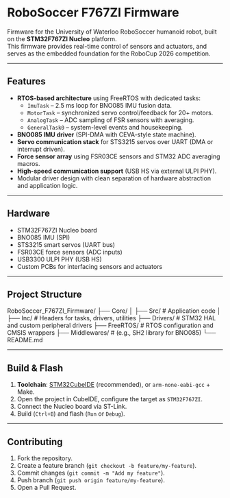 # RoboSoccer F767ZI Firmware

Firmware for the University of Waterloo RoboSoccer humanoid robot, built on the **STM32F767ZI Nucleo** platform.  
This firmware provides real-time control of sensors and actuators, and serves as the embedded foundation for the RoboCup 2026 competition.

---

## Features

- **RTOS-based architecture** using FreeRTOS with dedicated tasks:
  - `ImuTask` – 2.5 ms loop for BNO085 IMU fusion data.
  - `MotorTask` – synchronized servo control/feedback for 20+ motors.
  - `AnalogTask` – ADC sampling of FSR sensors with averaging.
  - `GeneralTask0` – system-level events and housekeeping.
- **BNO085 IMU driver** (SPI-DMA with CEVA-style state machine).
- **Servo communication stack** for STS3215 servos over UART (DMA or interrupt driven).
- **Force sensor array** using FSR03CE sensors and STM32 ADC averaging macros.
- **High-speed communication support** (USB HS via external ULPI PHY).
- Modular driver design with clean separation of hardware abstraction and application logic.

---

## Hardware

- STM32F767ZI Nucleo board  
- BNO085 IMU (SPI)  
- STS3215 smart servos (UART bus)  
- FSR03CE force sensors (ADC inputs)  
- USB3300 ULPI PHY (USB HS)  
- Custom PCBs for interfacing sensors and actuators  

---

## Project Structure

RoboSoccer_F767ZI_Firmware/
├── Core/
│ ├── Src/ # Application code
│ ├── Inc/ # Headers for tasks, drivers, utilities
├── Drivers/ # STM32 HAL and custom peripheral drivers
├── FreeRTOS/ # RTOS configuration and CMSIS wrappers
├── Middlewares/ # (e.g., SH2 library for BNO085)
└── README.md


---

## Build & Flash

1. **Toolchain**: [STM32CubeIDE](https://www.st.com/en/development-tools/stm32cubeide.html) (recommended), or `arm-none-eabi-gcc` + Make.  
2. Open the project in CubeIDE, configure the target as `STM32F767ZI`.  
3. Connect the Nucleo board via ST-Link.  
4. Build (`Ctrl+B`) and flash (`Run` or `Debug`).  

---

## Contributing

1. Fork the repository.  
2. Create a feature branch (`git checkout -b feature/my-feature`).  
3. Commit changes (`git commit -m "Add my feature"`).  
4. Push branch (`git push origin feature/my-feature`).  
5. Open a Pull Request.  
